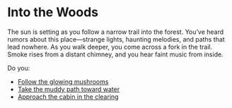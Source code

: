 # Into the Woods

The sun is setting as you follow a narrow trail into the forest. You’ve heard rumors about this place—strange lights, haunting melodies, and paths that lead nowhere. As you walk deeper, you come across a fork in the trail. Smoke rises from a distant chimney, and you hear faint music from inside.

Do you:
- [Follow the glowing mushrooms](mushroom_path.md)
- [Take the muddy path toward water](water_path.md)
- [Approach the cabin in the clearing](cabin_path.md)

